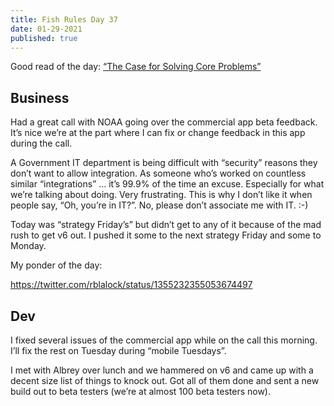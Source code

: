 ```yaml
---
title: Fish Rules Day 37
date: 01-29-2021
published: true
---
```


Good read of the day: [“The Case for Solving Core Problems”][1] 

## Business

Had a great call with NOAA going over the commercial app beta feedback.  It’s nice we’re at the part where I can fix or change feedback in this app during the call.

A Government IT department is being difficult with “security” reasons they don’t want to allow integration.  As someone who’s worked on countless similar “integrations” … it’s 99.9% of the time an excuse.  Especially for what we’re talking about doing.  Very frustrating.  This is why I don’t like it when people say, “Oh, you’re in IT?”.  No, please don’t associate me with IT.  :-)

Today was “strategy Friday’s” but didn’t get to any of it because of the mad rush to get v6 out.  I pushed it some to the next strategy Friday and some to Monday.

My ponder of the day:

https://twitter.com/rblalock/status/1355232355053674497

## Dev

I fixed several issues of the commercial app while on the call this morning.  I’ll fix the rest on Tuesday during “mobile Tuesdays”.

I met with Albrey over lunch and we hammered on v6 and came up with a decent size list of things to knock out.  Got all of them done and sent a new build out to beta testers (we’re at almost 100 beta testers now).

[1]:	https://pksays.substack.com/p/the-case-for-solving-core-problems-bcb58678470f